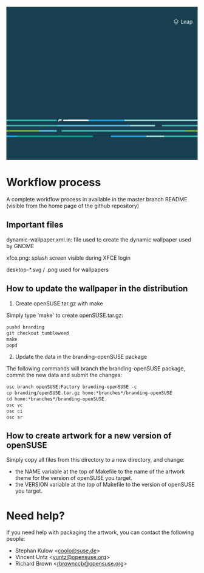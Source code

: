 ![Wallpaper](/raw-theme-drop/desktop-1280x1024.svg)

# Workflow process

A complete workflow process in available in the master branch README
(visible from the home page of the github repository)

## Important files

dynamic-wallpaper.xml.in: file used to create the dynamic wallpaper used by GNOME

xfce.png: splash screen visible during XFCE login

desktop-\*.svg / .png used for wallpapers

## How to update the wallpaper in the distribution

1. Create openSUSE.tar.gz with make

Simply type 'make' to create openSUSE.tar.gz:

```
pushd branding
git checkout tumbleweed
make
popd
```

2. Update the data in the branding-openSUSE package

The following commands will branch the branding-openSUSE package, commit the new data and submit the changes:

```
osc branch openSUSE:Factory branding-openSUSE -c
cp branding/openSUSE.tar.gz home:*branches*/branding-openSUSE
cd home:*branches*/branding-openSUSE
osc vc
osc ci
osc sr
```

## How to create artwork for a new version of openSUSE

Simply copy all files from this directory to a new directory, and change:

- the NAME variable at the top of Makefile to the name of the artwork theme for the version of openSUSE you target.
- the VERSION variable at the top of Makefile to the version of openSUSE you target.


# Need help?

If you need help with packaging the artwork, you can contact the following
people:

- Stephan Kulow <[coolo@suse.de](mailto:coolo@suse.de)>
- Vincent Untz <[vuntz@opensuse.org](mailto:vuntz@opensuse.org)>
- Richard Brown <[rbrownccb@opensuse.org](mailto:rbrownccb@opensuse.org)>
